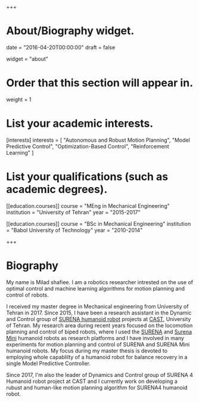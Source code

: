+++
# About/Biography widget.

date = "2016-04-20T00:00:00"
draft = false

widget = "about"

# Order that this section will appear in.
weight = 1

# List your academic interests.
[interests]
  interests = [
    "Autonomous and Robust Motion Planning",
    "Model Predictive Control",
    "Optimization-Based Control",
    "Reinforcement Learning"
  ]

# List your qualifications (such as academic degrees).
[[education.courses]]
  course = "MEng in Mechanical Engineering"
  institution = "University of Tehran"
  year = "2015-2017"

[[education.courses]]
 course = "BSc in Mechanical Engineering"
  institution = "Babol University of Technology"
  year = "2010-2014"

+++

# Biography

My name is Milad shafiee. I am a robotics researcher intrested on the use of optimal control and machine learning algorithms for motion planning and control of robots.


I received my master degree in Mechanical engineering from University of Tehran in 2017. Since 2015, I have been a research assistant in the Dynamic and Control group of [SURENA humanoid robot](https://spectrum.ieee.org/automaton/robotics/humanoids/iran-humanoid-robot-surena-iii) projects at [CAST](http://castech-en.com/), University of Tehran. My research area during recent years focused on the locomotion planning and control of biped robots, where I used the [SURENA](https://spectrum.ieee.org/automaton/robotics/humanoids/iran-humanoid-robot-surena-iii) and [Surena Mini](https://spectrum.ieee.org/automaton/robotics/humanoids/iran-surena-mini) humanoid robots as research platforms and I have involved in many experiments for motion planning and control of SURENA and SURENA Mini humanoid robots. My focus during my master thesis is devoted to employing whole capablilty of a humanoid robot for balance recovery in a single Model Predictive Controller.


Since 2017, I'm also the leader of Dynamics and Control group of SURENA 4 Humanoid robot project at CAST and I currently work on developing a rubust and human-like motion planning algorithm for SURENA4 humanoid robot.

